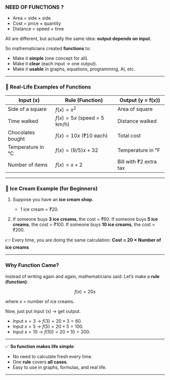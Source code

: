 ### NEED OF FUNCTIONS ?

* Area = side × side
* Cost = price × quantity
* Distance = speed × time

All are different, but actually the same idea: **output depends on input**.

So mathematicians created **functions** to:

* Make it **simple** (one concept for all).
* Make it **clear** (each input → one output).
* Make it **usable** in graphs, equations, programming, AI, etc.

---

### 🔹 Real-Life Examples of Functions

| **Input (x)**     | **Rule (Function)**          | **Output (y = f(x))**  |
| ----------------- | ---------------------------- | ---------------------- |
| Side of a square  | $f(x) = x^2$                 | Area of square         |
| Time walked       | $f(x) = 5x$ (speed = 5 km/h) | Distance walked        |
| Chocolates bought | $f(x) = 10x$ (₹10 each)      | Total cost             |
| Temperature in °C | $f(x) = (9/5)x + 32$         | Temperature in °F      |
| Number of items   | $f(x) = x + 2$               | Bill with ₹2 extra tax |

---

### 🍦 Ice Cream Example (for Beginners)

1. Suppose you have an **ice cream shop**.

   * 1 ice cream = ₹20.

2. If someone buys **3 ice creams**, the cost = ₹60.
   If someone buys **5 ice creams**, the cost = ₹100.
   If someone buys **10 ice creams**, the cost = ₹200.

👉 Every time, you are doing the same calculation:
**Cost = 20 × Number of ice creams**

---

### Why Function Came?

Instead of writing again and again, mathematicians said:
Let’s make a **rule (function)**:

$$
f(x) = 20x
$$

where $x$ = number of ice creams.

Now, just put input (x) → get output.

* Input $x = 3$ → $f(3) = 20 \times 3 = 60$.
* Input $x = 5$ → $f(5) = 20 \times 5 = 100$.
* Input $x = 10$ → $f(10) = 20 \times 10 = 200$.

---

✅ **So function makes life simple**:

* No need to calculate fresh every time.
* One **rule** covers **all cases**.
* Easy to use in graphs, formulas, and real life.

---
